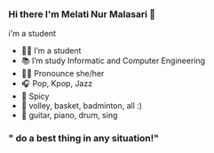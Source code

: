 ### Hi there I'm Melati Nur Malasari 👋


i'm a student


- 👩🏻 I’m a student
- 📚 I’m study Informatic and Computer Engineering
- 👩🏻 Pronounce she/her
- 🎧 Pop, Kpop, Jazz
- 🍱 Spicy
- 👟 volley, basket, badminton, all :)
- 🎸 guitar, piano, drum, sing




### " do a best thing in any situation!"
